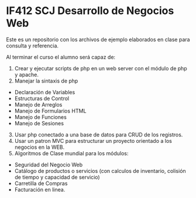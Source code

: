 # IF412 SCJ Desarrollo de Negocios Web
Este es un repositorio con los archivos de ejemplo
elaborados en clase para consulta y referencia.

Al terminar el curso el alumno será capaz de:

1. Crear y ejecutar scripts de php en un web server
con el módulo de php y apache.
2. Manejar la sintaxis de php
  * Declaración de Variables
  * Estructuras de Control
  * Manejo de Arreglos
  * Manejo de Formularios HTML
  * Manejo de Funciones
  * Manejo de Sesiones  
3. Usar php conectado a una base de datos para
CRUD de los registros.
4. Usar un patron MVC para estructurar un proyecto
orientado a los negocios en la WEB.
5. Algoritmos de Clase mundial para los módulos:
  * Seguridad del Negocio Web
  * Catálogo de productos o servicios (con calculos de inventario, colisión de tiempo y capacidad de servicio)
  * Carretilla de Compras
  * Facturación en linea.
